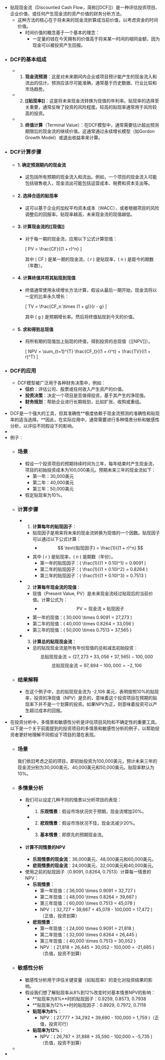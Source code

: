 - 贴现现金流（Discounted Cash Flow，简称[[DCF]]）是一种评估投资项目、企业价值、或任何产生现金流的资产价值的财务分析方法。
	- 这种方法的核心在于将未来的现金流折算成当前价值，以考虑资金的时间价值。
		- 时间价值的概念基于一个基本的理念：
			- 一定量的钱在今天拥有的价值高于将来某一时间的相同金额，因为现金可以被投资产生回报。
- ### DCF的基本组成
	- 1. **现金流预测**：这是对未来期间内企业或项目预计能产生的现金流入和流出的估计。预测应该尽可能准确，通常基于历史数据、行业比较和市场趋势。
	- 2. **[[贴现率]]**：这是将未来现金流转换为现值的年利率。贴现率的选择至关重要，通常反映了投资的风险程度。较高的贴现率通常用于风险较高的投资。
	- 3. **终值计算**（Terminal Value）：在DCF模型中，通常需要估计超出预测期限后的现金流的继续价值。这通常通过永续增长模型（如Gordon Growth Model）或退出收益率来计算。
- ### DCF计算步骤
	- #### 1. 确定预测期内的现金流
		- 这包括所有预期的现金流入和流出。例如，一个项目的现金流入可能包括销售收入，现金流出可能包括运营成本、税费和资本支出等。
	- #### 2. 选择合适的贴现率
		- 这可以基于企业的加权平均资本成本（WACC），或者根据项目的风险调整后的回报率。贴现率越高，未来现金流的现值越低。
	- #### 3. 计算现金流的[[现值]]
		- 对于每一期的现金流，应用以下公式计算现值：
		  
		  \[ PV = \frac{CF}{(1 + r)^n} \]
		  
		  其中 \( CF \) 是某一期的现金流，\( r \) 是贴现率，\( n \) 是距今的期数（年数）。
	- #### 4. 计算终值并将其贴现到现值
		- 终值通常使用永续增长方法计算，假设从最后一期开始，现金流将以一定的比率永久增长：
		  
		  \[ TV = \frac{CF_n \times (1 + g)}{r - g} \]
		  
		  其中 \( g \) 是预期增长率。然后将终值贴现到今天的价值。
	- #### 5. 求和得到总现值
		- 将所有期的现值加上贴现的终值，得到投资的总现值（[[NPV]]）。
		  
		  \[ NPV = \sum_{t=1}^{T} \frac{CF_t}{(1 + r)^t} + \frac{TV}{(1 + r)^T} \]
- ### DCF的应用
	- DCF模型被广泛用于各种财务决策中，例如：
		- **估价**：评估公司、股票或任何收入产生资产的价值。
		- **投资决策**：决定一个项目是否值得投资，基于其产生的净现值。
		- **财务规划**：帮助企业进行长期规划，比如扩张、收购或重组。
		-
- DCF是一个强大的工具，但其准确性**极度依赖于现金流预测的准确性和贴现率的适当选择。**因此，在实际应用中，通常需要进行多种情景分析和敏感性分析，以评估不同假设下的影响。
-
- 例子：
	- ### 场景
		- 假设一个投资项目的预期持续时间为三年，每年结束时产生现金流，项目的初始投资成本为100,000美元。预期未来三年的现金流如下：
			- 第一年：30,000美元
			- 第二年：40,000美元
			- 第三年：50,000美元
		- 假定贴现率为10%。
	- ### 计算步骤
		- 1. **计算每年的贴现因子**：
			- 贴现因子是用来将未来的现金流转换为现值的一个因数。贴现因子可以通过以下公式计算：
				- $$
				   \text{贴现因子} = \frac{1}{(1 + r)^n}
				   $$
			- 其中 \( r \) 是贴现率，\( n \) 是期数（年份）。
				- 第一年的贴现因子：\( \frac{1}{(1 + 0.10)^1} = 0.9091 \)
				- 第二年的贴现因子：\( \frac{1}{(1 + 0.10)^2} = 0.8264 \)
				- 第三年的贴现因子：\( \frac{1}{(1 + 0.10)^3} = 0.7513 \)
		- 2. **计算每年现金流的现值**：
			- 现值（Present Value, PV）是未来现金流经过贴现后的当前价值。计算公式为：
				- $$
				  \text{PV} = \text{现金流} \times \text{贴现因子}
				  $$
			- 第一年的现值：\( 30,000 \times 0.9091 = 27,273 \)
			- 第二年的现值：\( 40,000 \times 0.8264 = 33,056 \)
			- 第三年的现值：\( 50,000 \times 0.7513 = 37,565 \)
		- 3. **计算总的贴现现金流**：
			- 总的贴现现金流是所有年份现值的总和减去初始投资：
			  $$
			  \text{总贴现现金流} = (27,273 + 33,056 + 37,565) - 100,000
			  $$
			  $$
			  \text{总贴现现金流} = 97,894 - 100,000 = -2,106
			  $$
	- ### 结果解释
		- 在这个例子中，总的贴现现金流为 -2,106 美元，表明按照10%的贴现率，投资的净现值（NPV）是负的，意味着这个投资项目在预期的贴现率下并不是一个划算的投资。如果NPV为正，则意味着投资可以产生超过成本的回报。
		-
- 在投资分析中，多情景和敏感性分析是评估项目风险和不确定性的重要工具。以下是一个关于前面提到的投资项目的多情景和敏感性分析的例子，以帮助投资者更好地理解不同假设下项目的潜在表现。
	- ### 场景
	  我们依旧考虑之前的项目，即初始投资为100,000美元，预计未来三年的现金流分别为30,000美元、40,000美元和50,000美元。贴现率默认为10%。
	- ### 多情景分析
		- 我们可以设定几种不同的情景以分析项目的表现：
			- 1. **乐观情景**：假设市场状况优于预期，现金流增加20%。
			- 2. **悲观情景**：假设市场状况不佳，现金流减少20%。
			- 3. **基本情景**：即原先的预期现金流。
		- #### 计算不同情景的NPV
			- **乐观情景的现金流**：36,000美元、48,000美元和60,000美元。
			- **悲观情景的现金流**：24,000美元、32,000美元和40,000美元。
		- 使用之前的贴现因子（0.9091, 0.8264, 0.7513）计算每一情景的NPV：
			- **乐观情景**：
				- 第一年现值：\( 36,000 \times 0.9091 = 32,727 \)
				- 第二年现值：\( 48,000 \times 0.8264 = 39,667 \)
				- 第三年现值：\( 60,000 \times 0.7513 = 45,078 \)
				- NPV：\( 32,727 + 39,667 + 45,078 - 100,000 = 17,472 \)（正值，投资划算）
			- **悲观情景**：
				- 第一年现值：\( 24,000 \times 0.9091 = 21,818 \)
				- 第二年现值：\( 32,000 \times 0.8264 = 26,445 \)
				- 第三年现值：\( 40,000 \times 0.7513 = 30,052 \)
				- NPV：\( 21,818 + 26,445 + 30,052 - 100,000 = -21,685 \)（负值，投资不划算）
	- ### 敏感性分析
		- 敏感性分析用于评估关键变量（如贴现率）的变化对投资结果的影响。
		- 假设我们想了解贴现率从8%到12%改变时对基本情景NPV的影响：
			- **贴现率为8%**时的贴现因子：0.9259, 0.8573, 0.7938
			- **贴现率为12%**时的贴现因子：0.8929, 0.7972, 0.7118
			- **贴现率为8%**：
				- NPV：\( 27,777 + 34,292 + 39,690 - 100,000 = 1,759 \)（正值，投资可行）
			- **贴现率为12%**：
				- NPV：\( 26,787 + 31,888 + 35,590 - 100,000 = -5,735 \)（负值，投资不划算）
	-
-
